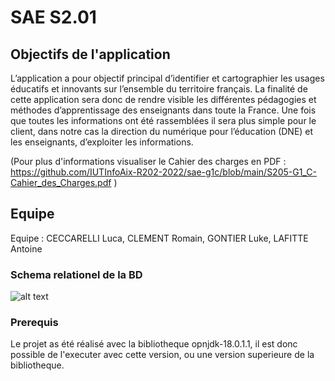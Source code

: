 # SAE S2.01
## Objectifs de l'application
L’application a pour objectif principal d’identifier et cartographier les usages éducatifs et 
innovants sur l’ensemble du territoire français.
La finalité de cette application sera donc de rendre visible les différentes pédagogies et 
méthodes d’apprentissage des enseignants dans toute la France. Une fois que toutes les 
informations ont été rassemblées il sera plus simple pour le client, dans notre cas la direction du 
numérique pour l’éducation (DNE) et les enseignants, d’exploiter les informations.

(Pour plus d'informations visualiser le Cahier des charges en PDF : https://github.com/IUTInfoAix-R202-2022/sae-g1c/blob/main/S205-G1_C-Cahier_des_Charges.pdf )

## Equipe
Equipe : CECCARELLI Luca, CLEMENT Romain, GONTIER Luke, LAFITTE Antoine



### Schema relationel de la BD
![alt text](https://github.com/IUTInfoAix-R202-2022/sae-g1c/blob/main/schema_relationel_BD.png)

### Prerequis
Le projet as été réalisé avec la bibliotheque opnjdk-18.0.1.1, il est donc possible de l'executer avec cette version, ou une version superieure de la bibliotheque. 

